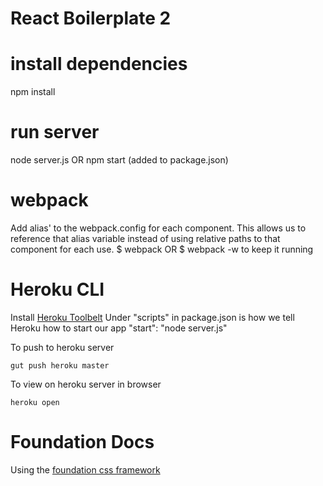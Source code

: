 # React Boilerplate 2

# install dependencies
npm install

# run server
node server.js OR npm start (added to package.json)

# webpack
Add alias' to the webpack.config for each component. This allows us to reference that alias variable instead of using relative paths to that component for each use.
$ webpack
OR
$ webpack -w
to keep it running

# Heroku CLI
Install [Heroku Toolbelt](https://devcenter.heroku.com/articles/heroku-cli#download-and-install)
Under "scripts" in package.json is how we tell Heroku how to start our app "start": "node server.js"

To push to heroku server
```
gut push heroku master
```

To view on heroku server in browser
```
heroku open
```

# Foundation Docs
Using the [foundation css framework](https://foundation.zurb.com/sites/docs/)
